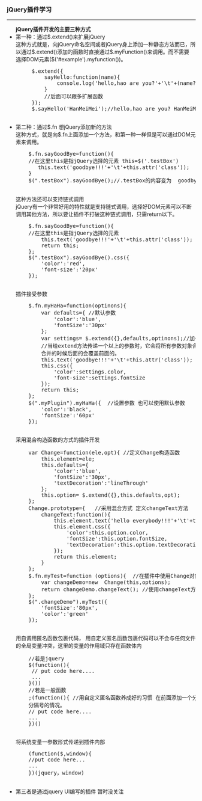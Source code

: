 <h3>jQuery插件学习</h3>
<hr/>
<ul>
    <strong>jQuery插件开发的主要三种方式</strong><br/>
    <li>第一种：通过$.extend()来扩展jQuery<br/>
     这种方式就是，向jQuery命名空间或者jQuery身上添加一种静态方法而已，所以通过$.extend()添加的函数时直接通过$.myFunction()来调用。而不需要
     选择DOM元素($('#example').myfunction())。
     <pre>
     $.extend({
         sayHello:function(name){
             console.log('hello,hao are you?'+'\t'+(name?name:'LiLei'));
         }
         //后面可以跟多扩展函数
     });
     $.sayHello('HanMeiMei');//hello,hao are you? HanMeiMei
     </pre>
    </li>
    <li>第二种：通过$.fn 想jQuery添加新的方法<br/>
    这种方式，就是向$.fn上面添加一个方法，和第一种一样但是可以通过DOM元素来调用。
    <pre>
    $.fn.sayGoodBye=function(){
    //在这里this是指jQuery选择的元素 this=$('.testBox')
       this.text('goodbye!!!'+'\t'+this.attr('class'));
    }
    $(".testBox").sayGoodBye();//.testBox的内容变为  goodbye!!!	testBox
    </pre>
    这种方法还可以支持链式调用<br/>
    jQuery有一个非常好用的特性就是支持链式调用，选择好DOM元素可以不断调用其他方法，所以要让插件不打破这种链式调用，只需return以下。
    <pre>
    $.fn.sayGoodBye=function(){
    //在这里this是指jQuery选择的元素
        this.text('goodbye!!!'+'\t'+this.attr('class'));
        return this;
    };
    $(".testBox").sayGoodBye().css({
        'color':'red',
        'font-size':'20px'
    });
    </pre>
    插件接受参数<br/>
    <pre>
    $.fn.myHaHa=function(optinons){
        var defaults={ //默认参数
            'color':'blue',
            'fontSize':'30px'
        };
        var settings= $.extend({},defaults,optinons);//加一个空对象 保护默认参数
        //当给extend方法传递一个以上的参数时，它会将所有参数对象合并到第一个里。同时，如果对象中有同名属性时，
        合并的时候后面的会覆盖前面的。
        this.text('goodbye!!!'+'\t'+this.attr('class'));
        this.css({
            'color':settings.color,
            'font-size':settings.fontSize
        });
        return this;
    };
    $(".myPlugin").myHaHa({  //设置参数 也可以使用默认参数
        'color':'black',
        'fontSize':'60px'
    });
    </pre>
    采用混合构造函数的方式的插件开发<br/>
    <pre>
    var Change=function(ele,opt){ //定义Change构造函数
        this.element=ele;
        this.defaults={
            'color':'blue',
            'fontSize':'30px',
            'textDecoration':'lineThrough'
        };
        this.option= $.extend({},this.defaults,opt);
    };
    Change.prototype={   //采用混合方式 定义changeText方法
        changeText:function(){
            this.element.text('hello everybody!!!'+'\t'+this.element.attr('class'));
            this.element.css({
                'color':this.option.color,
                'fontSize':this.option.fontSize,
                'textDecoration':this.option.textDecoration
            });
            return this.element;
        }
    };
    $.fn.myTest=function (options){  //在插件中使用Change对象
        var changeDemo=new  Change(this,options);
        return changeDemo.changeText(); //使用changeText方法
    };
    $(".changeDemo").myTest({
        'fontSize':'80px',
        'color':'green'
    });
    </pre>
    用自调用匿名函数包裹代码，
    用自定义匿名函数包裹代码可以不会与任何文件的全局变量冲突，这里的变量的作用域只存在函数体内<br/>
    <pre>
    //若是jquery
    $(function(){ 
     // put code here....
     ...
    }())
    //若是一般函数
    ;(function(){ //用自定义匿名函数养成好的习惯 在前面添加一个分号。可以避免紧接着前面忘记分号
    分隔号的情况。
    // put code here....
    ...
    })()
    </pre>
    将系统变量一参数形式传递到插件内部<br/>
    <pre>
    (function($,window){
    //put code here...
    ...
    })(jquery，window)
    </pre>
    </li>
    <li>第三者是通过jquery UI编写的插件 暂时没关注
    </li>
</ul>